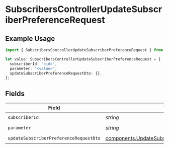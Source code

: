 # SubscribersControllerUpdateSubscriberPreferenceRequest

## Example Usage

```typescript
import { SubscribersControllerUpdateSubscriberPreferenceRequest } from "@novu/api/models/operations";

let value: SubscribersControllerUpdateSubscriberPreferenceRequest = {
  subscriberId: "<id>",
  parameter: "<value>",
  updateSubscriberPreferenceRequestDto: {},
};
```

## Fields

| Field                                                                                                              | Type                                                                                                               | Required                                                                                                           | Description                                                                                                        |
| ------------------------------------------------------------------------------------------------------------------ | ------------------------------------------------------------------------------------------------------------------ | ------------------------------------------------------------------------------------------------------------------ | ------------------------------------------------------------------------------------------------------------------ |
| `subscriberId`                                                                                                     | *string*                                                                                                           | :heavy_check_mark:                                                                                                 | N/A                                                                                                                |
| `parameter`                                                                                                        | *string*                                                                                                           | :heavy_check_mark:                                                                                                 | N/A                                                                                                                |
| `updateSubscriberPreferenceRequestDto`                                                                             | [components.UpdateSubscriberPreferenceRequestDto](../../models/components/updatesubscriberpreferencerequestdto.md) | :heavy_check_mark:                                                                                                 | N/A                                                                                                                |